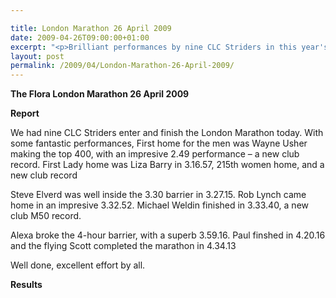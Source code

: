 ```yaml
---

title: London Marathon 26 April 2009
date: 2009-04-26T09:00:00+01:00
excerpt: "<p>Brilliant performances by nine CLC Striders in this year's London marathon, 3 new club records, well done. Brendan Ward, Club Chairman London Marathon 2009 26 April 2009 Photos Report Results</p>"
layout: post
permalink: /2009/04/London-Marathon-26-April-2009/
---
```

**The Flora London Marathon 26 April 2009**</p> 

**Report**</p> 

We had nine CLC Striders enter and finish the London Marathon today. With some fantastic performances, First home for the men was Wayne Usher making the top 400, with an impresive 2.49 performance &#8211; a new club record. First Lady home was Liza Barry in 3.16.57, 215th women home, and a new club record

Steve Elverd was well inside the 3.30 barrier in 3.27.15. Rob Lynch came home in an impresive 3.32.52. Michael Weldin finished in 3.33.40, a new club M50 record.

Alexa broke the 4-hour barrier, with a superb 3.59.16. Paul finshed in 4.20.16 and the flying Scott completed the marathon in 4.34.13

Well done, excellent effort by all.

<a name="Report"></a><a name="Results"></a>

**Results**

<map name="100109w.jpg">
  <area shape="RECT" coords="677,27,696,48" alt="Race Winner" />
  
  <area shape="RECT" coords="379,28,393,45" alt="Sarah Greef" />
  
  <area shape="RECT" coords="354,28,368,46" alt="Rachel Vines" />
  
  <area shape="RECT" coords="303,28,318,46" alt="Anna Maughan" />
  
  <area shape="RECT" coords="206,28,220,46" alt="Dawn Addinall" />
  
  <area shape="RECT" coords="86,28,103,46" alt="Alex Evans" />
</map>

<map name="100109m.jpg">
  <area shape="RECT" coords="63,31,76,45" alt="Clive Scott" />
  
  <area shape="RECT" coords="112,32,121,44" alt="Paul Davies" />
  
  <area shape="RECT" coords="118,32,129,43" alt="Paul Stonuary" />
  
  <area shape="RECT" coords="223,29,236,47" alt="James Gibbs" />
  
  <area shape="RECT" coords="255,29,264,42" alt="David Smeath" />
  
  <area shape="RECT" coords="263,28,272,43" alt="Chris Hale" />
  
  <area shape="RECT" coords="275,31,288,45" alt="Rob Shute" />
  
  <area shape="RECT" coords="308,31,321,45" alt="Billy Bradshaw" />
  
  <area shape="RECT" coords="582,29,594,46" alt="Will Ferguson" />
  
  <area shape="RECT" coords="680,30,694,45" alt="Race Winner" />
</map>